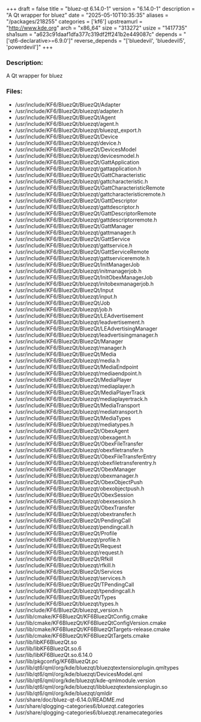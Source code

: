 +++
draft = false
title = "bluez-qt 6.14.0-1"
version = "6.14.0-1"
description = "A Qt wrapper for bluez"
date = "2025-05-10T10:35:35"
aliases = "/packages/218255"
categories = ['kf6']
upstreamurl = "http://www.kde.org"
arch = "x86_64"
size = "313272"
usize = "1417735"
sha1sum = "a623c91daaf1dfa377c319df2ff241b2e449087c"
depends = "['qt6-declarative>=6.9.0']"
reverse_depends = "['bluedevil', 'bluedevil5', 'powerdevil']"
+++
### Description: 
A Qt wrapper for bluez

### Files: 
* /usr/include/KF6/BluezQt/BluezQt/Adapter
* /usr/include/KF6/BluezQt/bluezqt/adapter.h
* /usr/include/KF6/BluezQt/BluezQt/Agent
* /usr/include/KF6/BluezQt/bluezqt/agent.h
* /usr/include/KF6/BluezQt/bluezqt/bluezqt_export.h
* /usr/include/KF6/BluezQt/BluezQt/Device
* /usr/include/KF6/BluezQt/bluezqt/device.h
* /usr/include/KF6/BluezQt/BluezQt/DevicesModel
* /usr/include/KF6/BluezQt/bluezqt/devicesmodel.h
* /usr/include/KF6/BluezQt/BluezQt/GattApplication
* /usr/include/KF6/BluezQt/bluezqt/gattapplication.h
* /usr/include/KF6/BluezQt/BluezQt/GattCharacteristic
* /usr/include/KF6/BluezQt/bluezqt/gattcharacteristic.h
* /usr/include/KF6/BluezQt/BluezQt/GattCharacteristicRemote
* /usr/include/KF6/BluezQt/bluezqt/gattcharacteristicremote.h
* /usr/include/KF6/BluezQt/BluezQt/GattDescriptor
* /usr/include/KF6/BluezQt/bluezqt/gattdescriptor.h
* /usr/include/KF6/BluezQt/BluezQt/GattDescriptorRemote
* /usr/include/KF6/BluezQt/bluezqt/gattdescriptorremote.h
* /usr/include/KF6/BluezQt/BluezQt/GattManager
* /usr/include/KF6/BluezQt/bluezqt/gattmanager.h
* /usr/include/KF6/BluezQt/BluezQt/GattService
* /usr/include/KF6/BluezQt/bluezqt/gattservice.h
* /usr/include/KF6/BluezQt/BluezQt/GattServiceRemote
* /usr/include/KF6/BluezQt/bluezqt/gattserviceremote.h
* /usr/include/KF6/BluezQt/BluezQt/InitManagerJob
* /usr/include/KF6/BluezQt/bluezqt/initmanagerjob.h
* /usr/include/KF6/BluezQt/BluezQt/InitObexManagerJob
* /usr/include/KF6/BluezQt/bluezqt/initobexmanagerjob.h
* /usr/include/KF6/BluezQt/BluezQt/Input
* /usr/include/KF6/BluezQt/bluezqt/input.h
* /usr/include/KF6/BluezQt/BluezQt/Job
* /usr/include/KF6/BluezQt/bluezqt/job.h
* /usr/include/KF6/BluezQt/BluezQt/LEAdvertisement
* /usr/include/KF6/BluezQt/bluezqt/leadvertisement.h
* /usr/include/KF6/BluezQt/BluezQt/LEAdvertisingManager
* /usr/include/KF6/BluezQt/bluezqt/leadvertisingmanager.h
* /usr/include/KF6/BluezQt/BluezQt/Manager
* /usr/include/KF6/BluezQt/bluezqt/manager.h
* /usr/include/KF6/BluezQt/BluezQt/Media
* /usr/include/KF6/BluezQt/bluezqt/media.h
* /usr/include/KF6/BluezQt/BluezQt/MediaEndpoint
* /usr/include/KF6/BluezQt/bluezqt/mediaendpoint.h
* /usr/include/KF6/BluezQt/BluezQt/MediaPlayer
* /usr/include/KF6/BluezQt/bluezqt/mediaplayer.h
* /usr/include/KF6/BluezQt/BluezQt/MediaPlayerTrack
* /usr/include/KF6/BluezQt/bluezqt/mediaplayertrack.h
* /usr/include/KF6/BluezQt/BluezQt/MediaTransport
* /usr/include/KF6/BluezQt/bluezqt/mediatransport.h
* /usr/include/KF6/BluezQt/BluezQt/MediaTypes
* /usr/include/KF6/BluezQt/bluezqt/mediatypes.h
* /usr/include/KF6/BluezQt/BluezQt/ObexAgent
* /usr/include/KF6/BluezQt/bluezqt/obexagent.h
* /usr/include/KF6/BluezQt/BluezQt/ObexFileTransfer
* /usr/include/KF6/BluezQt/bluezqt/obexfiletransfer.h
* /usr/include/KF6/BluezQt/BluezQt/ObexFileTransferEntry
* /usr/include/KF6/BluezQt/bluezqt/obexfiletransferentry.h
* /usr/include/KF6/BluezQt/BluezQt/ObexManager
* /usr/include/KF6/BluezQt/bluezqt/obexmanager.h
* /usr/include/KF6/BluezQt/BluezQt/ObexObjectPush
* /usr/include/KF6/BluezQt/bluezqt/obexobjectpush.h
* /usr/include/KF6/BluezQt/BluezQt/ObexSession
* /usr/include/KF6/BluezQt/bluezqt/obexsession.h
* /usr/include/KF6/BluezQt/BluezQt/ObexTransfer
* /usr/include/KF6/BluezQt/bluezqt/obextransfer.h
* /usr/include/KF6/BluezQt/BluezQt/PendingCall
* /usr/include/KF6/BluezQt/bluezqt/pendingcall.h
* /usr/include/KF6/BluezQt/BluezQt/Profile
* /usr/include/KF6/BluezQt/bluezqt/profile.h
* /usr/include/KF6/BluezQt/BluezQt/Request
* /usr/include/KF6/BluezQt/bluezqt/request.h
* /usr/include/KF6/BluezQt/BluezQt/Rfkill
* /usr/include/KF6/BluezQt/bluezqt/rfkill.h
* /usr/include/KF6/BluezQt/BluezQt/Services
* /usr/include/KF6/BluezQt/bluezqt/services.h
* /usr/include/KF6/BluezQt/BluezQt/TPendingCall
* /usr/include/KF6/BluezQt/bluezqt/tpendingcall.h
* /usr/include/KF6/BluezQt/BluezQt/Types
* /usr/include/KF6/BluezQt/bluezqt/types.h
* /usr/include/KF6/BluezQt/bluezqt_version.h
* /usr/lib/cmake/KF6BluezQt/KF6BluezQtConfig.cmake
* /usr/lib/cmake/KF6BluezQt/KF6BluezQtConfigVersion.cmake
* /usr/lib/cmake/KF6BluezQt/KF6BluezQtTargets-release.cmake
* /usr/lib/cmake/KF6BluezQt/KF6BluezQtTargets.cmake
* /usr/lib/libKF6BluezQt.so
* /usr/lib/libKF6BluezQt.so.6
* /usr/lib/libKF6BluezQt.so.6.14.0
* /usr/lib/pkgconfig/KF6BluezQt.pc
* /usr/lib/qt6/qml/org/kde/bluezqt/bluezqtextensionplugin.qmltypes
* /usr/lib/qt6/qml/org/kde/bluezqt/DevicesModel.qml
* /usr/lib/qt6/qml/org/kde/bluezqt/kde-qmlmodule.version
* /usr/lib/qt6/qml/org/kde/bluezqt/libbluezqtextensionplugin.so
* /usr/lib/qt6/qml/org/kde/bluezqt/qmldir
* /usr/share/doc/bluez-qt-6.14.0/README.md
* /usr/share/qlogging-categories6/bluezqt.categories
* /usr/share/qlogging-categories6/bluezqt.renamecategories
